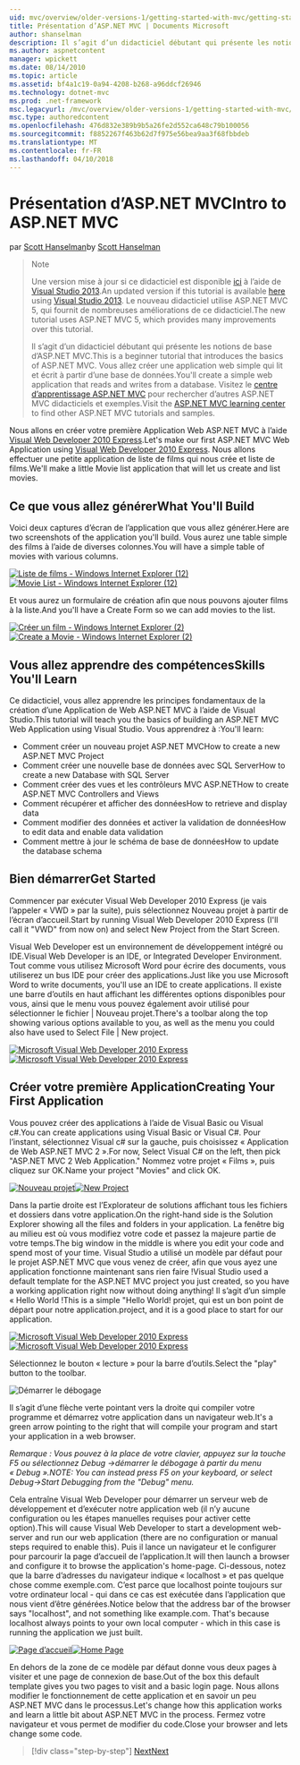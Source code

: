 ```yaml
---
uid: mvc/overview/older-versions-1/getting-started-with-mvc/getting-started-with-mvc-part1
title: Présentation d’ASP.NET MVC | Documents Microsoft
author: shanselman
description: Il s’agit d’un didacticiel débutant qui présente les notions de base d’ASP.NET MVC. Créez une application web simple qui lit et écrit à partir d’une base de données.
ms.author: aspnetcontent
manager: wpickett
ms.date: 08/14/2010
ms.topic: article
ms.assetid: bf4a1c19-0a94-4208-b268-a96ddcf26946
ms.technology: dotnet-mvc
ms.prod: .net-framework
msc.legacyurl: /mvc/overview/older-versions-1/getting-started-with-mvc/getting-started-with-mvc-part1
msc.type: authoredcontent
ms.openlocfilehash: 476d832e389b9b5a26fe2d552ca648c79b100056
ms.sourcegitcommit: f8852267f463b62d7f975e56bea9aa3f68fbbdeb
ms.translationtype: MT
ms.contentlocale: fr-FR
ms.lasthandoff: 04/10/2018
---
```

<a name="intro-to-aspnet-mvc"></a><span data-ttu-id="48258-104">Présentation d’ASP.NET MVC</span><span class="sxs-lookup"><span data-stu-id="48258-104">Intro to ASP.NET MVC</span></span>
====================
<span data-ttu-id="48258-105">par [Scott Hanselman](https://github.com/shanselman)</span><span class="sxs-lookup"><span data-stu-id="48258-105">by [Scott Hanselman](https://github.com/shanselman)</span></span>

> > [!NOTE]
> > <span data-ttu-id="48258-106">Une version mise à jour si ce didacticiel est disponible [ici](../../getting-started/introduction/getting-started.md) à l’aide de [Visual Studio 2013](https://www.microsoft.com/visualstudio/eng/2013-downloads).</span><span class="sxs-lookup"><span data-stu-id="48258-106">An updated version if this tutorial is available [here](../../getting-started/introduction/getting-started.md) using [Visual Studio 2013](https://www.microsoft.com/visualstudio/eng/2013-downloads).</span></span> <span data-ttu-id="48258-107">Le nouveau didacticiel utilise ASP.NET MVC 5, qui fournit de nombreuses améliorations de ce didacticiel.</span><span class="sxs-lookup"><span data-stu-id="48258-107">The new tutorial uses ASP.NET MVC 5, which provides many improvements over this tutorial.</span></span>
> 
> 
> <span data-ttu-id="48258-108">Il s’agit d’un didacticiel débutant qui présente les notions de base d’ASP.NET MVC.</span><span class="sxs-lookup"><span data-stu-id="48258-108">This is a beginner tutorial that introduces the basics of ASP.NET MVC.</span></span> <span data-ttu-id="48258-109">Vous allez créer une application web simple qui lit et écrit à partir d’une base de données.</span><span class="sxs-lookup"><span data-stu-id="48258-109">You'll create a simple web application that reads and writes from a database.</span></span> <span data-ttu-id="48258-110">Visitez le [centre d’apprentissage ASP.NET MVC](../../../index.md) pour rechercher d’autres ASP.NET MVC didacticiels et exemples.</span><span class="sxs-lookup"><span data-stu-id="48258-110">Visit the [ASP.NET MVC learning center](../../../index.md) to find other ASP.NET MVC tutorials and samples.</span></span>


<span data-ttu-id="48258-111">Nous allons en créer votre première Application Web ASP.NET MVC à l’aide [Visual Web Developer 2010 Express](https://www.microsoft.com/express/Web/).</span><span class="sxs-lookup"><span data-stu-id="48258-111">Let's make our first ASP.NET MVC Web Application using [Visual Web Developer 2010 Express](https://www.microsoft.com/express/Web/).</span></span> <span data-ttu-id="48258-112">Nous allons effectuer une petite application de liste de films qui nous crée et liste de films.</span><span class="sxs-lookup"><span data-stu-id="48258-112">We'll make a little Movie list application that will let us create and list movies.</span></span>

## <a name="what-youll-build"></a><span data-ttu-id="48258-113">Ce que vous allez générer</span><span class="sxs-lookup"><span data-stu-id="48258-113">What You'll Build</span></span>

<span data-ttu-id="48258-114">Voici deux captures d’écran de l’application que vous allez générer.</span><span class="sxs-lookup"><span data-stu-id="48258-114">Here are two screenshots of the application you'll build.</span></span> <span data-ttu-id="48258-115">Vous aurez une table simple des films à l’aide de diverses colonnes.</span><span class="sxs-lookup"><span data-stu-id="48258-115">You will have a simple table of movies with various columns.</span></span>

<span data-ttu-id="48258-116">[![Liste de films - Windows Internet Explorer (12)](getting-started-with-mvc-part1/_static/image2.png)](getting-started-with-mvc-part1/_static/image1.png)</span><span class="sxs-lookup"><span data-stu-id="48258-116">[![Movie List - Windows Internet Explorer (12)](getting-started-with-mvc-part1/_static/image2.png)](getting-started-with-mvc-part1/_static/image1.png)</span></span>

<span data-ttu-id="48258-117">Et vous aurez un formulaire de création afin que nous pouvons ajouter films à la liste.</span><span class="sxs-lookup"><span data-stu-id="48258-117">And you'll have a Create Form so we can add movies to the list.</span></span>

<span data-ttu-id="48258-118">[![Créer un film - Windows Internet Explorer (2)](getting-started-with-mvc-part1/_static/image4.png)](getting-started-with-mvc-part1/_static/image3.png)</span><span class="sxs-lookup"><span data-stu-id="48258-118">[![Create a Movie - Windows Internet Explorer (2)](getting-started-with-mvc-part1/_static/image4.png)](getting-started-with-mvc-part1/_static/image3.png)</span></span>

## <a name="skills-youll-learn"></a><span data-ttu-id="48258-119">Vous allez apprendre des compétences</span><span class="sxs-lookup"><span data-stu-id="48258-119">Skills You'll Learn</span></span>

<span data-ttu-id="48258-120">Ce didacticiel, vous allez apprendre les principes fondamentaux de la création d’une Application de Web ASP.NET MVC à l’aide de Visual Studio.</span><span class="sxs-lookup"><span data-stu-id="48258-120">This tutorial will teach you the basics of building an ASP.NET MVC Web Application using Visual Studio.</span></span> <span data-ttu-id="48258-121">Vous apprendrez à :</span><span class="sxs-lookup"><span data-stu-id="48258-121">You'll learn:</span></span>

- <span data-ttu-id="48258-122">Comment créer un nouveau projet ASP.NET MVC</span><span class="sxs-lookup"><span data-stu-id="48258-122">How to create a new ASP.NET MVC Project</span></span>
- <span data-ttu-id="48258-123">Comment créer une nouvelle base de données avec SQL Server</span><span class="sxs-lookup"><span data-stu-id="48258-123">How to create a new Database with SQL Server</span></span>
- <span data-ttu-id="48258-124">Comment créer des vues et les contrôleurs MVC ASP.NET</span><span class="sxs-lookup"><span data-stu-id="48258-124">How to create ASP.NET MVC Controllers and Views</span></span>
- <span data-ttu-id="48258-125">Comment récupérer et afficher des données</span><span class="sxs-lookup"><span data-stu-id="48258-125">How to retrieve and display data</span></span>
- <span data-ttu-id="48258-126">Comment modifier des données et activer la validation de données</span><span class="sxs-lookup"><span data-stu-id="48258-126">How to edit data and enable data validation</span></span>
- <span data-ttu-id="48258-127">Comment mettre à jour le schéma de base de données</span><span class="sxs-lookup"><span data-stu-id="48258-127">How to update the database schema</span></span>

## <a name="get-started"></a><span data-ttu-id="48258-128">Bien démarrer</span><span class="sxs-lookup"><span data-stu-id="48258-128">Get Started</span></span>

<span data-ttu-id="48258-129">Commencer par exécuter Visual Web Developer 2010 Express (je vais l’appeler « VWD » par la suite), puis sélectionnez Nouveau projet à partir de l’écran d’accueil.</span><span class="sxs-lookup"><span data-stu-id="48258-129">Start by running Visual Web Developer 2010 Express (I'll call it "VWD" from now on) and select New Project from the Start Screen.</span></span>

<span data-ttu-id="48258-130">Visual Web Developer est un environnement de développement intégré ou IDE.</span><span class="sxs-lookup"><span data-stu-id="48258-130">Visual Web Developer is an IDE, or Integrated Developer Environment.</span></span> <span data-ttu-id="48258-131">Tout comme vous utilisez Microsoft Word pour écrire des documents, vous utiliserez un bus IDE pour créer des applications.</span><span class="sxs-lookup"><span data-stu-id="48258-131">Just like you use Microsoft Word to write documents, you'll use an IDE to create applications.</span></span> <span data-ttu-id="48258-132">Il existe une barre d’outils en haut affichant les différentes options disponibles pour vous, ainsi que le menu vous pouvez également avoir utilisé pour sélectionner le fichier | Nouveau projet.</span><span class="sxs-lookup"><span data-stu-id="48258-132">There's a toolbar along the top showing various options available to you, as well as the menu you could also have used to Select File | New project.</span></span>

<span data-ttu-id="48258-133">[![Microsoft Visual Web Developer 2010 Express](getting-started-with-mvc-part1/_static/image6.png)](getting-started-with-mvc-part1/_static/image5.png)</span><span class="sxs-lookup"><span data-stu-id="48258-133">[![Microsoft Visual Web Developer 2010 Express](getting-started-with-mvc-part1/_static/image6.png)](getting-started-with-mvc-part1/_static/image5.png)</span></span>

## <a name="creating-your-first-application"></a><span data-ttu-id="48258-134">Créer votre première Application</span><span class="sxs-lookup"><span data-stu-id="48258-134">Creating Your First Application</span></span>

<span data-ttu-id="48258-135">Vous pouvez créer des applications à l’aide de Visual Basic ou Visual c#.</span><span class="sxs-lookup"><span data-stu-id="48258-135">You can create applications using Visual Basic or Visual C#.</span></span> <span data-ttu-id="48258-136">Pour l’instant, sélectionnez Visual c# sur la gauche, puis choisissez « Application de Web ASP.NET MVC 2 ».</span><span class="sxs-lookup"><span data-stu-id="48258-136">For now, Select Visual C# on the left, then pick "ASP.NET MVC 2 Web Application."</span></span> <span data-ttu-id="48258-137">Nommez votre projet « Films », puis cliquez sur OK.</span><span class="sxs-lookup"><span data-stu-id="48258-137">Name your project "Movies" and click OK.</span></span>

<span data-ttu-id="48258-138">[![Nouveau projet](getting-started-with-mvc-part1/_static/image8.png)](getting-started-with-mvc-part1/_static/image7.png)</span><span class="sxs-lookup"><span data-stu-id="48258-138">[![New Project](getting-started-with-mvc-part1/_static/image8.png)](getting-started-with-mvc-part1/_static/image7.png)</span></span>

<span data-ttu-id="48258-139">Dans la partie droite est l’Explorateur de solutions affichant tous les fichiers et dossiers dans votre application.</span><span class="sxs-lookup"><span data-stu-id="48258-139">On the right-hand side is the Solution Explorer showing all the files and folders in your application.</span></span> <span data-ttu-id="48258-140">La fenêtre big au milieu est où vous modifiez votre code et passez la majeure partie de votre temps.</span><span class="sxs-lookup"><span data-stu-id="48258-140">The big window in the middle is where you edit your code and spend most of your time.</span></span> <span data-ttu-id="48258-141">Visual Studio a utilisé un modèle par défaut pour le projet ASP.NET MVC que vous venez de créer, afin que vous ayez une application fonctionne maintenant sans rien faire !</span><span class="sxs-lookup"><span data-stu-id="48258-141">Visual Studio used a default template for the ASP.NET MVC project you just created, so you have a working application right now without doing anything!</span></span> <span data-ttu-id="48258-142">Il s’agit d’un simple « Hello World !</span><span class="sxs-lookup"><span data-stu-id="48258-142">This is a simple "Hello World!</span></span> <span data-ttu-id="48258-143">projet, qui est un bon point de départ pour notre application.</span><span class="sxs-lookup"><span data-stu-id="48258-143">project, and it is a good place to start for our application.</span></span>

<span data-ttu-id="48258-144">[![Microsoft Visual Web Developer 2010 Express](getting-started-with-mvc-part1/_static/image10.png)](getting-started-with-mvc-part1/_static/image9.png)</span><span class="sxs-lookup"><span data-stu-id="48258-144">[![Microsoft Visual Web Developer 2010 Express](getting-started-with-mvc-part1/_static/image10.png)](getting-started-with-mvc-part1/_static/image9.png)</span></span>

<span data-ttu-id="48258-145">Sélectionnez le bouton « lecture » pour la barre d’outils.</span><span class="sxs-lookup"><span data-stu-id="48258-145">Select the "play" button to the toolbar.</span></span>

![Démarrer le débogage](getting-started-with-mvc-part1/_static/image11.png)

<span data-ttu-id="48258-147">Il s’agit d’une flèche verte pointant vers la droite qui compiler votre programme et démarrez votre application dans un navigateur web.</span><span class="sxs-lookup"><span data-stu-id="48258-147">It's a green arrow pointing to the right that will compile your program and start your application in a web browser.</span></span>

<span data-ttu-id="48258-148">*Remarque : Vous pouvez à la place de votre clavier, appuyez sur la touche F5 ou sélectionnez Debug -&gt;démarrer le débogage à partir du menu « Debug ».*</span><span class="sxs-lookup"><span data-stu-id="48258-148">*NOTE: You can instead press F5 on your keyboard, or select Debug-&gt;Start Debugging from the "Debug" menu.*</span></span>

<span data-ttu-id="48258-149">Cela entraîne Visual Web Developer pour démarrer un serveur web de développement et d’exécuter notre application web (il n’y aucune configuration ou les étapes manuelles requises pour activer cette option).</span><span class="sxs-lookup"><span data-stu-id="48258-149">This will cause Visual Web Developer to start a development web-server and run our web application (there are no configuration or manual steps required to enable this).</span></span> <span data-ttu-id="48258-150">Puis il lance un navigateur et le configurer pour parcourir la page d’accueil de l’application.</span><span class="sxs-lookup"><span data-stu-id="48258-150">It will then launch a browser and configure it to browse the application's home-page.</span></span> <span data-ttu-id="48258-151">Ci-dessous, notez que la barre d’adresses du navigateur indique « localhost » et pas quelque chose comme exemple.com. C’est parce que localhost pointe toujours sur votre ordinateur local - qui dans ce cas est exécutée dans l’application que nous vient d’être générées.</span><span class="sxs-lookup"><span data-stu-id="48258-151">Notice below that the address bar of the browser says "localhost", and not something like example.com. That's because localhost always points to your own local computer - which in this case is running the application we just built.</span></span>

<span data-ttu-id="48258-152">[![Page d’accueil](getting-started-with-mvc-part1/_static/image13.png)](getting-started-with-mvc-part1/_static/image12.png)</span><span class="sxs-lookup"><span data-stu-id="48258-152">[![Home Page](getting-started-with-mvc-part1/_static/image13.png)](getting-started-with-mvc-part1/_static/image12.png)</span></span>

<span data-ttu-id="48258-153">En dehors de la zone de ce modèle par défaut donne vous deux pages à visiter et une page de connexion de base.</span><span class="sxs-lookup"><span data-stu-id="48258-153">Out of the box this default template gives you two pages to visit and a basic login page.</span></span> <span data-ttu-id="48258-154">Nous allons modifier le fonctionnement de cette application et en savoir un peu ASP.NET MVC dans le processus.</span><span class="sxs-lookup"><span data-stu-id="48258-154">Let's change how this application works and learn a little bit about ASP.NET MVC in the process.</span></span> <span data-ttu-id="48258-155">Fermez votre navigateur et vous permet de modifier du code.</span><span class="sxs-lookup"><span data-stu-id="48258-155">Close your browser and lets change some code.</span></span>

> [!div class="step-by-step"]
> [<span data-ttu-id="48258-156">Next</span><span class="sxs-lookup"><span data-stu-id="48258-156">Next</span></span>](getting-started-with-mvc-part2.md)
